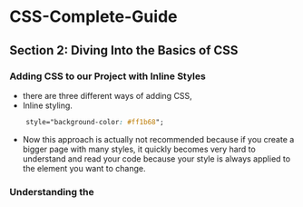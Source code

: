# CSS-Complete-Guide

## Section 2: Diving Into the Basics of CSS

### Adding CSS to our Project with Inline Styles

* there are three different ways of adding CSS,
* Inline styling. 
```css
    style="background-color: #ff1b68";
```
* Now this approach is actually not recommended because if you create a bigger page with many styles, it quickly becomes very hard to understand and read your code because your style is always applied to the element you want to change.

### Understanding the <style> Tag & Creating a .css File

* A selector simply is an additional piece of information that tells CSS to which element in your DOM, so inside of your body and the body is also treated as an element by the way, to which element you want to assign this declaration.
```html
<head>
    <meta charset="UTF-8">
    <meta http-equiv="X-UA-Compatible" content="ie=edge">
    <title>uHost</title>
    <link rel="shortcut icon" href="favicon.png">
    <style>
        section {
            background-color: #ff1b68
        }
    </style>
</head>
```
* Now there is one other way of including styles though and that is using an external stylesheet, so let's do that now. (main.css)
```css
section {
    background-color: #ff1b68
}
```
```html
<link rel="stylesheet" href="main.css"/>
```
### Applying Additional Styles & Importing Google Fonts

```css
h1 {
    color: #ffff;
    font-family: sans-serif;
}
```
* here "sans-serif" we got it from your chrome(browser) preferences..
* In-case if we want to add enternally imported font style you could find in https://fonts.google.com . Just add that font that will give a link and the way we have to specify the font-family in css. This is how you could add font style to your project.
```html
<link href="https://fonts.googleapis.com/css?family=Anton&display=swap" rel="stylesheet">
<link rel="stylesheet" href="main.css"/>
```
* Makes sure you added the font link above the main.css link.
```css
font-family: 'Anton', sans-serif;
```
### Theory Time - Selectors

* Elements - sets the equal styles for all of these elements.
* Classes - Set the equal style for the elements within the same class. we could add multiple class with seperated by space between them.
```css
.section-title{
    color: #2ddf5c;
}
```
* Universal - Apply this css univerysally to all the element everything this selector will be denoted with '*' (star)
```css
* {
    background-color: #ff1b68;
}
```
* ID - Allow us to select element based on the Id.
```css
#product-overview {
    background-color: #ff1b68;
}
```
* Attributes - Set equal styles to all the elements with the attributes.  by enclosing the attribute name in square brackets,
```css
[disabled] {
    color : #dddd
}
```
###  Understanding the "Cascading" Style & Specificity​

* Inline styles have higher priority, then class and then element, then browser default css, pesudo class and universal selector have the lowest priority.

* we have multiple rules affect the same element is the cascading part.

* CSS stands for cascading style sheets and cascading simply means multiple styles can be applied or multiple rules can be applied to the same element.

* Now these rules may lead to conflicts though,Now to resolve such conflicts, CSS knows a concept called specificity 

* there are clear rules included in the CSS specification that define how such conflict should be resolved and which type of selector has a higher specificity

### Understanding Inheritance

* inheritance means that an element also inherits some styles of the parent element.

* For eg if we want apply some global css rules.. we can use star(*) selector the problem with the star selector is that it's very inefficient the way CSS has now to parse all our elements on the screen, so we will use it but not for a global font family.

* Instead of * we could use something different, you style the body. Keep in mind, the body wraps all your other content,
```css
body {
    font-family: 'Montserrat', sans-serif;
}
```
* you will actually see that inherited from body section and elements inherit styles from their parents,direct or indirect parents and not just from the body. The body clearly is no direct parent of h1 but it is a parent in the chain of elements here

* However inheritance has a very low specificity, inheritance always comes at the bottom even below the browser defaults.

* and therefore, setting this up in the body section is a great way as it will then make sure you can use inheritance.

###  Adding Combinators

* Incase i want to use the default font family not the one which is specific to h1 tag, How can we do that.

* Since I want to use the default, there are two ways of solving this. The first one is that we also go to the section title and set font family to inherit,
this is a special keyword which simply means please use the inherited style, basically you can think of that increasing the specificity of iheritance for that specific property

```css
.section-title{
    color: #2ddf5c;
    font-family: inherit;
}
```
* but this is not necessarily the best way.If we ever have another h1 tag, which maybe has a different class but also should use the default font family,
we have to add font family inherit on that class too.

* Would be nicer if it could do the opposite and simply say, hey this h1 tag in the first section, that should be the only one that gets this font family instead of all h1 tags by default, How can we do that??

* You might think of adding class or id that is not very better way what else we can do ?? So one thing we can use is a so-called combinator.

* Combinator allows us to combine multiple selectors to be more precise about what we want to select.

* We can add a combinator to that h1 selector to narrow down which type of h1 tags we want to select

```css
#product-overview {
    background-color: #ff1b68;
}
#product-overview h1 {
    color: #ffff;
    font-family: 'Anton', sans-serif;
}
```
* By applying the above rules this Anton font will only apply to th first h1, it is not necessary the h1 should be the direct child !!! even you wrap it inside some other element it will work as expected.
```html
<section id="product-overview">
    <div><h1>Get the freedom you deserve.</h1></div>
</section>
```
* what we're using here is a so-called combinator because we combine multiple selectors. As a side note if you use combinators, you also create a higher
specificity.

* So the more specific rule has a higher specificity, makes sense I guess.

* Also don't mistake this with inheritance, we're not inheriting a style from #product-overview. we're setting a style only for h1 tags 

* It's not the same as inheritance because this is not passed down automatically, we're explicitly selecting h1 tags here.

### Theory Time - Combinators (Refer combinator folder)

* Now combinators allow us to be more clear about our rules and select elements by passing more information to the selector.

* you can combine them with four important types of combinators.

* The first one is the adjacent sibling combinator (+), here it means all p tag which is direct next to h2
```css
h2 + p {

}
```
* the second one is the general sibling combinator(~), , here it means all p tag which is next to h2 , not necessary immediate next to h2
```css
h2 ~ p {

}
```

* then we have the child combinator (>), here it means all p tag which is direct child of h2
```css
h2 > p {

}
```

* and the descendant combinator ()., here it means all p tag which is child of h2, not necessary of direct child.

```css
h2  p {

}
```
* so classes IDs, these have great performance,combinators which use them also tend to do pretty good.


